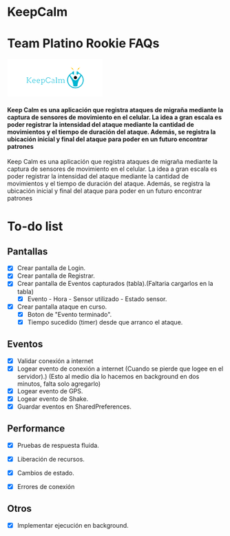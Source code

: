 # KeepCalm


# Team Platino Rookie FAQs
![banner](https://raw.githubusercontent.com/JuanCruzMonteros/Grupo_601/master/CODIGO/KeepCalm/app/src/main/res/drawable/logo.png)

#### Keep Calm es una aplicación que registra ataques de migraña mediante la captura de sensores de movimiento en el celular. La idea a gran escala es poder registrar la intensidad del ataque mediante la cantidad de movimientos y el tiempo de duración del ataque. Además, se registra la ubicación inicial y final del ataque para poder en un futuro encontrar patrones

Keep Calm es una aplicación que registra ataques de migraña mediante la captura de sensores de movimiento en el celular. La idea a gran escala es poder registrar la intensidad del ataque mediante la cantidad de movimientos y el tiempo de duración del ataque. Además, se registra la ubicación inicial y final del ataque para poder en un futuro encontrar patrones

# To-do list
## Pantallas
- [x] Crear pantalla de Login.
- [x] Crear pantalla de Registrar.
- [x] Crear pantalla de Eventos capturados (tabla).(Faltaria cargarlos en la tabla)
    - [x] Evento - Hora - Sensor utilizado - Estado sensor.
- [x] Crear pantalla ataque en curso.
    - [x] Boton de "Evento terminado".
    - [x] Tiempo sucedido (timer) desde que arranco el ataque.

## Eventos
- [x] Validar conexión a internet
- [x] Logear evento de conexión a internet (Cuando se pierde que logee en el servidor).)
    (Esto al medio dia lo hacemos en background en dos minutos, falta solo agregarlo)
- [x] Logear evento de GPS.
- [x] Logear evento de Shake.
- [x] Guardar eventos en SharedPreferences.

## Performance
- [x] Pruebas de respuesta fluida.
- [x] Liberación de recursos.
- [x] Cambios de estado.
- [x] Errores de conexión


## Otros
- [x] Implementar ejecución en background.


